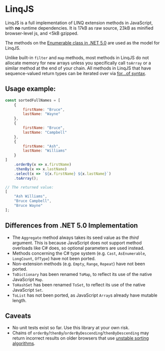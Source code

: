 
# LinqJS

LinqJS is a full implementation of LINQ extension methods in JavaScript, with **no** runtime dependencies.
It is 17kB as raw source, 23kB as minified browser-level js, and <5kB gzipped.

The methods on the [Enumerable class in .NET 5.0](https://docs.microsoft.com/en-us/dotnet/api/system.linq.enumerable?view=net-5.0) are used as the model for LinqJS.

Unlike built-in `filter`  and `map` methods, most methods in LinqJS do not allocate memory for new arrays unless you specifically call `toArray` or a similar method at the end of your chain. All methods in LinqJS that have sequence-valued return types can be iterated over via [for...of syntax](https://developer.mozilla.org/en-US/docs/Web/JavaScript/Reference/Statements/for...of).

## Usage example:

```javascript
const sortedFullNames = [
    {
        firstName: "Bruce",
        lastName: "Wayne"
    },
    {
        firstName: "Bruce",
        lastName: "Campbell"
    },
    {
        firstName: "Ash",
        lastName: "Williams"
    }
]
    .orderBy(x => x.firstName)
    .thenBy(x => x.lastName)
    .select(x => `${x.firstName} ${x.lastName}`)
    .toArray();

// The returned value:
[
    "Ash Williams",
    "Bruce Campbell",
    "Bruce Wayne"
];
```

## Differences from .NET 5.0 Implementation

 - The `Aggregate` method always takes its seed value as the *third* argument. This is because JavaScript does not support method overloads like C# does, so optional parameters are used instead.
 - Methods concerning the C# type system (e.g. `Cast`, `AsEnumerable`, `LongCount`, `OfType`) have not been ported.
 - Non-extension methods (e.g. `Empty`, `Range`, `Repeat`) have not been ported.
 - `ToDictionary` has been renamed `ToMap`, to reflect its use of the native JavaScript `Map`.
 - `ToHashSet` has been renamed `ToSet`, to reflect its use of the native JavaScript `Set`.
 - `ToList` has not been ported, as JavaScript `Array`s already have mutable length.

## Caveats

 - No unit tests exist so far. Use this library at your own risk.
 - Chains of `orderBy`/`thenBy`/`orderByDescending`/`thenByDescending` may return incorrect results on older browsers that use [unstable sorting algorithms](https://developer.mozilla.org/en-US/docs/Web/JavaScript/Reference/Global_Objects/Array/sort#browser_compatibility).
